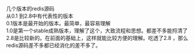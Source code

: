 几个版本的redis源码    
从0.1 到2.8中有代表性的版本  
0.1版本是最开始的版本。最简单，最容易理解  
1.0是第一个stable成熟版本，理解了这个，大致流程和思想。都差不多能捋清了  
2.8是比较新的。在前面的基础上，这样就能比较方便的理解。吃透了2.8 ，那么redis源码差不多都已经消化的差不多了。  
